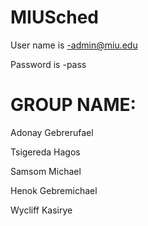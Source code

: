# MIUSched


User name is -admin@miu.edu

Password is -pass



# GROUP NAME:

Adonay Gebrerufael

Tsigereda Hagos

Samsom Michael

Henok Gebremichael

Wycliff Kasirye
